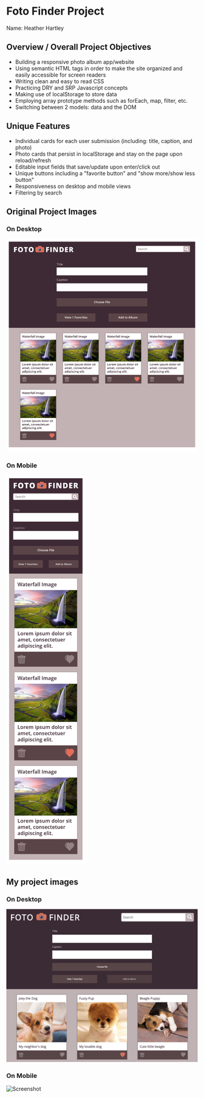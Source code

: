 # Foto Finder Project
Name: Heather Hartley

## Overview / Overall Project Objectives
- Building a responsive photo album app/website
- Using semantic HTML tags in order to make the site organized and easily accessible for screen readers
- Writing clean and easy to read CSS
- Practicing DRY and SRP Javascript concepts
- Making use of localStorage to store data
- Employing array prototype methods such as forEach, map, filter, etc.
- Switching between 2 models: data and the DOM

## Unique Features
- Individual cards for each user submission (including: title, caption, and photo)
- Photo cards that persist in localStorage and stay on the page upon reload/refresh
- Editable input fields that save/update upon enter/click out
- Unique buttons including a "favorite button" and "show more/show less button"
- Responsiveness on desktop and mobile views
- Filtering by search

## Original Project Images
### On Desktop
![Screenshot](fotofinder2-1.png)

### On Mobile
![Screenshot](fotofinder2-2.png)

## My project images
### On Desktop
![Screenshot](hh-fotofinder-desktop-img.png)

### On Mobile
![Screenshot]()
